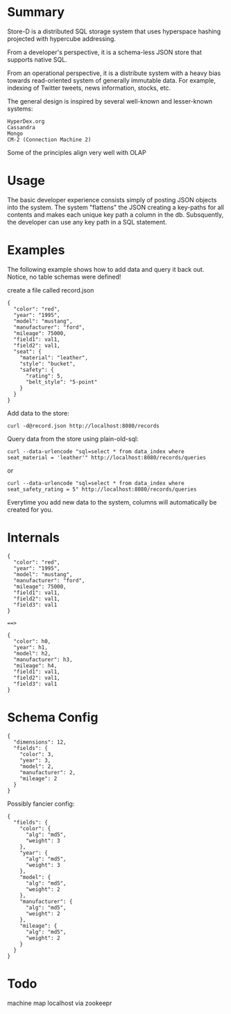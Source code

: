 Summary
=======

Store-D is a distributed SQL storage system that uses hyperspace hashing projected with hypercube addressing.

From a developer's perspective, it is a schema-less JSON store that supports native SQL.

From an operational perspective, it is a distribute system with a heavy bias towards read-oriented system of generally immutable data.
For example, indexing of Twitter tweets, news information, stocks, etc.

The general design is inspired by several well-known and lesser-known systems:

    HyperDex.org
    Cassandra
    Mongo
    CM-2 (Connection Machine 2)

Some of the principles align very well with OLAP

Usage
=====

The basic developer experience consists simply of posting JSON objects into the system.
The system "flattens" the JSON creating a key-paths for all contents and makes each unique key path a column in the db.
Subsquently, the developer can use any key path in a SQL statement.


Examples
========

The following example shows how to add data and query it back out.  Notice, no table schemas were defined!

create a file called record.json

    {
      "color": "red",
      "year": "1995",
      "model": "mustang",
      "manufacturer": "ford",
      "mileage": 75000,
      "field1": val1,
      "field2": val1,
      "seat": {
        "material": "leather",
        "style": "bucket",
        "safety": {
          "rating": 5,
          "belt_style": "5-point"
        }
      }
    }

Add data to the store:

    curl -d@record.json http://localhost:8080/records

Query data from the store using plain-old-sql:

    curl --data-urlencode "sql=select * from data_index where seat_material = 'leather'" http://localhost:8080/records/queries

or

    curl --data-urlencode "sql=select * from data_index where seat_safety_rating = 5" http://localhost:8080/records/queries

Everytime you add new data to the system, columns will automatically be created for you.

Internals
=========

    {
      "color": "red",
      "year": "1995",
      "model": "mustang",
      "manufacturer": "ford",
      "mileage": 75000,
      "field1": val1,
      "field2": val1,
      "field3": val1
    }

    ==>

    {
      "color": h0,
      "year": h1,
      "model": h2,
      "manufacturer": h3,
      "mileage": h4,
      "field1": val1,
      "field2": val1,
      "field3": val1
    }


Schema Config
=============

    {
      "dimensions": 12,
      "fields": {
        "color": 3,
        "year": 3,
        "model": 2,
        "manufacturer": 2,
        "mileage": 2
      }
    }


Possibly fancier config:

    {
      "fields": {
        "color": {
          "alg": "md5",
          "weight": 3
        },
        "year": {
          "alg": "md5",
          "weight": 3
        },
        "model": {
          "alg": "md5",
          "weight": 2
        },
        "manufacturer": {
          "alg": "md5",
          "weight": 2
        },
        "mileage": {
          "alg": "md5",
          "weight": 2
        }
      }
    }

Todo
====

machine map
  localhost
  via zookeepr
